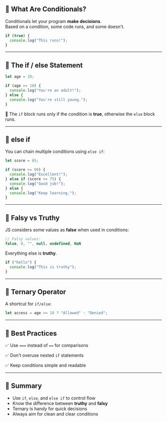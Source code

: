 ## 🔹 What Are Conditionals?

Conditionals let your program **make decisions**.  
Based on a condition, some code runs, and some doesn't.

```js
if (true) {
  console.log("This runs!");
}
````

---

## 🔹 The if / else Statement

```js
let age = 20;

if (age >= 18) {
  console.log("You're an adult!");
} else {
  console.log("You're still young.");
}
```

🧠 The `if` block runs only if the condition is **true**, otherwise the `else` block runs.

---

## 🔹 else if

You can chain multiple conditions using `else if`:

```js
let score = 85;

if (score >= 90) {
  console.log("Excellent!");
} else if (score >= 75) {
  console.log("Good job!");
} else {
  console.log("Keep learning.");
}
```

---

## 🔹 Falsy vs Truthy

JS considers some values as **false** when used in conditions:

```js
// Falsy values:
false, 0, "", null, undefined, NaN
```

Everything else is **truthy**.

```js
if ("hello") {
  console.log("This is truthy");
}
```

---

## 🔹 Ternary Operator

A shortcut for `if/else`:

```js
let access = age >= 18 ? "Allowed" : "Denied";
```

---

## 🔹 Best Practices

✅ Use `===` instead of `==` for comparisons

✅ Don't overuse nested `if` statements

✅ Keep conditions simple and readable

---

## 🔁 Summary

* Use `if`, `else`, and `else if` to control flow
* Know the difference between **truthy** and **falsy**
* Ternary is handy for quick decisions
* Always aim for clean and clear conditions

